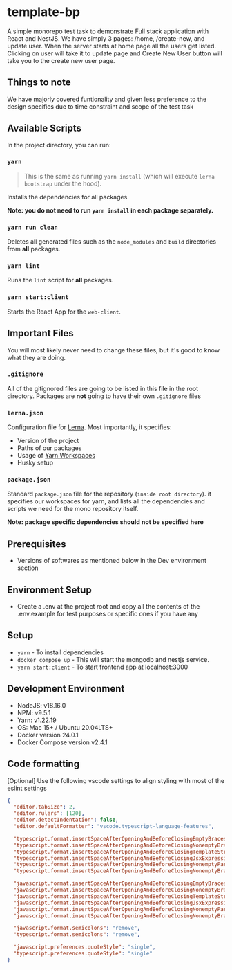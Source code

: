 # template-bp

A simple monorepo test task to demonstrate Full stack application with React and NestJS. We have simply 3 pages: /home, /create-new, and update user. When the server starts at home page all the users get listed. Clicking on user will take it to update page and Create New User button will take you to the create new user page.

## Things to note

We have majorly covered funtionality and given less preference to the design specifics due to time constraint and scope of the test task

## Available Scripts

In the project directory, you can run:

### `yarn`

> This is the same as running `yarn install` (which will execute `lerna bootstrap` under the hood).

Installs the dependencies for all packages.

**Note: you do not need to run `yarn install` in each package separately.**

### `yarn run clean`

Deletes all generated files such as the `node_modules` and `build` directories from **all** packages.

### `yarn lint`

Runs the `lint` script for **all** packages.

### `yarn start:client`

Starts the React App for the `web-client`.

## Important Files

You will most likely never need to change these files, but it's good to know what they are doing.

### `.gitignore`

All of the gitignored files are going to be listed in this file in the root directory. Packages are **not** going to have their own `.gitignore` files

### `lerna.json`

Configuration file for [Lerna](https://lerna.js.org). Most importantly, it specifies:

- Version of the project
- Paths of our packages
- Usage of [Yarn Workspaces](https://classic.yarnpkg.com/en/docs/workspaces)
- Husky setup

### `package.json`

Standard `package.json` file for the repository (`inside root directory`). it specifies our workspaces for yarn, and lists all the dependencies and scripts we need for the mono repository itself.

**Note: package specific dependencies should not be specified here**

## Prerequisites

- Versions of softwares as mentioned below in the Dev environment section

## Environment Setup

- Create a .env at the project root and copy all the contents of the .env.example for test purposes or specific ones if you have any

## Setup

- `yarn` - To install dependencies
- `docker compose up` - This will start the mongodb and nestjs service.
- `yarn start:client` - To start frontend app at localhost:3000

## Development Environment

- NodeJS: v18.16.0
- NPM: v9.5.1
- Yarn: v1.22.19
- OS: Mac 15+ / Ubuntu 20.04LTS+
- Docker version 24.0.1
- Docker Compose version v2.4.1

## Code formatting

[Optional] Use the following vscode settings to align styling with most of the eslint settings

```json
{
  "editor.tabSize": 2,
  "editor.rulers": [120],
  "editor.detectIndentation": false,
  "editor.defaultFormatter": "vscode.typescript-language-features",

  "typescript.format.insertSpaceAfterOpeningAndBeforeClosingEmptyBraces": true,
  "typescript.format.insertSpaceAfterOpeningAndBeforeClosingNonemptyBraces": true,
  "typescript.format.insertSpaceAfterOpeningAndBeforeClosingTemplateStringBraces": true,
  "typescript.format.insertSpaceAfterOpeningAndBeforeClosingJsxExpressionBraces": true,
  "typescript.format.insertSpaceAfterOpeningAndBeforeClosingNonemptyParenthesis": false,
  "typescript.format.insertSpaceAfterOpeningAndBeforeClosingNonemptyBrackets": true,

  "javascript.format.insertSpaceAfterOpeningAndBeforeClosingEmptyBraces": true,
  "javascript.format.insertSpaceAfterOpeningAndBeforeClosingNonemptyBraces": true,
  "javascript.format.insertSpaceAfterOpeningAndBeforeClosingTemplateStringBraces": true,
  "javascript.format.insertSpaceAfterOpeningAndBeforeClosingJsxExpressionBraces": true,
  "javascript.format.insertSpaceAfterOpeningAndBeforeClosingNonemptyParenthesis": false,
  "javascript.format.insertSpaceAfterOpeningAndBeforeClosingNonemptyBrackets": true,

  "javascript.format.semicolons": "remove",
  "typescript.format.semicolons": "remove",

  "javascript.preferences.quoteStyle": "single",
  "typescript.preferences.quoteStyle": "single"
}
```
